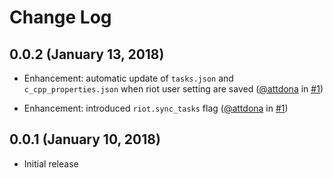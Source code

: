 # Change Log

## 0.0.2 (January 13, 2018)
- Enhancement: automatic update of `tasks.json` and `c_cpp_properties.json` when riot user setting are saved
  ([@attdona](https://github.com/attdona) in [#1](https://github.com/attdona/riot-code/issues/1))

- Enhancement: introduced `riot.sync_tasks` flag
  ([@attdona](https://github.com/attdona) in [#1](https://github.com/attdona/riot-code/issues/1))


## 0.0.1 (January 10, 2018)
- Initial release

